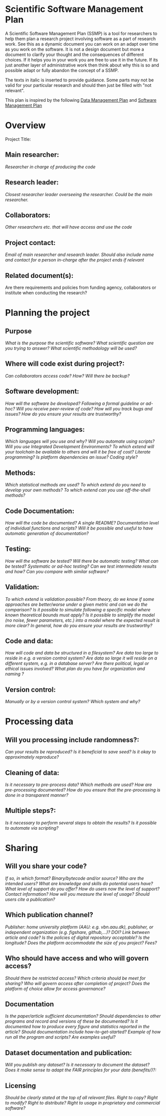 # Scientific Software Management Plan

A Scientific Software Management Plan (SSMP) is a tool for researchers to help them plan a research project involving software as a part of research work. See this as a dynamic document you can work on an adapt over time as you work on the software. It is not a design document but more a document to clarify your thought and the consequences of different choices. If it helps you in your work you are free to use it in the future. If its just another layer of administrative work then think about why this is so and possible adapt or fully abandon the concept of a SSMP.

The texts in italic is inserted to provide guidance. Some parts may not be valid for your particular research and should then just be filled with "not relevant".

This plan is inspired by the following [Data Management Plan](https://healthsciences.ku.dk/research/responsible-conduct-of-research/SUND_Data_Management_Plan_Template_Final.docx/SUND_Data_Management_Plan_Template_Final.docx) and [Software Management Plan](https://doi.org/10.5281/zenodo.2159713)

# Overview

Project Title:

## Main researcher: 
*Researcher in charge of producing the code*

## Research leader: 
*Closest researcher leader overseeing the researcher. Could be the main researcher.*

## Collaborators: 
*Other researchers etc. that will have access and use the code*

## Project contact: 
*Email of main researcher and research leader. Should also include name and contact for a person in-charge after the project ends if relevant*

## Related document(s): 

Are there requirements and policies from funding agency, collaborators or institute when conducting the research? 

# Planning the project

## Purpose
*What is the purpose the scientific software? What scientific question are you trying to answer? What scientific methodology will be used?*

## Where will code exist during project?: 
*Can collaborators access code? How? Will there be backup?*

## Software development: 
*How will the software be developed? Following a formal guideline or ad-hoc? Will you receive peer-review of code? How will you track bugs and issues? How do you ensure your results are trustworthy?*

## Programming languages:
*Which languages will you use and why? Will you automate using scripts? Will you use Integrated Development Environments? To which extend will your toolchain be available to others and will it be free of cost? Literate programming? Is platform dependencies an issue? Coding style?*

## Methods: 
*Which statistical methods are used? To which extend do you need to develop your own methods? To which extend can you use off-the-shell methods?* 

## Code Documentation: 
*How will the code be documented? A single README? Documentation level of individual functions and scripts? Will it be possible and useful to have automatic generation of documentation?*

## Testing: 
*How will the software be tested? Will there be automatic testing? What can be tested? Systematic or ad-hoc testing? Can we test intermediate results and how? Can you compare with similar software?* 

## Validation: 
*To which extend is validation possible? From theory, do we know if some approaches are better/worse under a given metric and can we do the comparison?
Is it possible to simulate following a specific model where known theoretical bounds must apply? Is it possible to simplify the model (no noise, fewer parameters, etc.) into a model where the expected result is more clear? In general, how do you ensure your results are trustworthy?*

## Code and data: 
*How will code and data be structured in a filesystem? Are data too large to reside in e.g. a version control system? Are data so large it will reside on a different system, e.g. in a database server? Are there political, legal or ethical issues involved? What plan do you have for organization and naming ?*

## Version control: 
*Manually or by a version control system? Which system and why?*

# Processing data

##  Will you processing include randomness?: 
*Can your results be reproduced? Is it beneficial to save seed? Is it okay to approximately reproduce?*

## Cleaning of data: 
*Is it necessary to pre-process data? Which methods are used? How are pre-processing documented? How do you ensure that the pre-processing is done in a transparent manner?*

## Multiple steps?: 
*Is it necessary to perform several steps to obtain the results? Is it possible to automate via scripting?*

# Sharing
## Will you share your code? 
*If so, in which format? Binary/bytecode and/or source? Who are the intended users? What are knowledge and skills do potential users have? What level of support do you offer? How do users now the level of support? Contact information? How will you measure	the level of usage? Should users cite a publication?*

## Which publication channel? 
*Publisher: home university platform (AAU: e.g. vbn.aau.dk), publisher, or independent organization (e.g. figshare, github,...)? DOI? Link between article and code? Is the policies of digital repository acceptable? Is the longitude? Does the platform accommodate the size of you project? Fees?*

## Who should have access and who will govern access?
*Should there be restricted access? Which criteria should be meet for sharing? Who will govern access after completion of project? Does the platform of choice allow for access governance?*

## Documentation 
*Is the paper/article sufficient documentation? Should dependencies to other programs and record and versions of these be documented? Is it documented how to produce every figure and statistics reported in the article? Should documentation include how-to-get-started? Example of how run all the program and scripts? Are examples useful?*

## Dataset documentation and publication: 
*Will you publish any dataset? Is it necessary to document the dataset? Does it make sense to adapt the FAIR principles for your data (benefits/)?:*

## Licensing 
*Should be clearly stated at the top of all relevant files. Right to copy? Right to modify? Right to distribute? Right to usage in proprietary and commercial software?*

